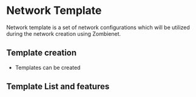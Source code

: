 # Network Template

Network template is a set of network configurations which will be utilized during the network creation using Zombienet.

## Template creation

- Templates can be created 

## Template List and features

